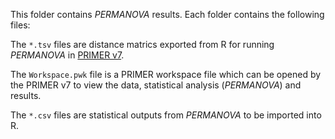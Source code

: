 This folder contains *PERMANOVA* results. Each folder contains the following files:

The `*.tsv` files are distance matrics exported from R for running *PERMANOVA* in [PRIMER v7](https://www.primer-e.com/).

The `Workspace.pwk` file is a PRIMER workspace file which can be opened by the PRIMER v7 to view the data, statistical analysis (*PERMANOVA*) and results.

The `*.csv` files are statistical outputs from *PERMANOVA* to be imported into R.
